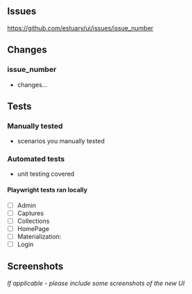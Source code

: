 ## Issues

https://github.com/estuary/ui/issues/issue_number

## Changes

### issue_number

-   changes...

## Tests

### Manually tested

-   scenarios you manually tested

### Automated tests

-   unit testing covered

#### Playwright tests ran locally

-   [ ] Admin
-   [ ] Captures
-   [ ] Collections
-   [ ] HomePage
-   [ ] Materialization:
-   [ ] Login

## Screenshots

_If applicable - please include some screenshots of the new UI_
